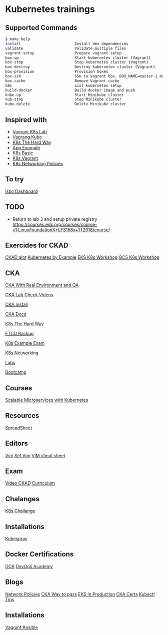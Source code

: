 # Kubernetes trainings

## Supported Commands

<!-- START makefile-doc -->

```sh
$ make help
install                        Install dev dependencies
validate                       Validate multiple files
vagrant-setup                  Prepare vagrant setup
box-up                         Start kubernetes cluster (Vagrant)
box-stop                       Stop kubernetes cluster (Vagrant)
box-destroy                    Destroy kubernetes cluster (Vagrant)
box-provision                  Provision boxes
box-ssh                        SSH to Vagrant box. BOX_NAME=master-1 make box-ssh
box-cache                      Remove Vagrant cache
k8s                            List kubernetes setup
build-docker                   Build docker image and push
kube-up                        Start Minikube cluster
kub-stop                       Stop Minikube cluster
kube-delete                    Delete Minikube cluster
```
<!-- END makefile-doc -->

## Inspired with

- [Vagrant K8s Lab](https://github.com/xbernpa/vagrant-kubernetes-lab)
- [Vagrang Kubo](https://github.com/rgl/kubernetes-ubuntu-vagrant)
- [K8s The Hard Way](https://github.com/kelseyhightower/kubernetes-the-hard-way/blob/master/docs/04-certificate-authority.md)
- [App Example](https://github.com/ik-learning/vagrant-ubuntu-k8s/tree/master/examples/client/go)
- [K8s Basic](https://kubernetes.io/docs/tutorials/kubernetes-basics/)
- [K8s Vagrant](https://github.com/ereslibre/kubernetes-cluster-vagrant)
- [K8s Networking Policies](https://github.com/ahmetb/kubernetes-network-policy-recipes)
<!-- TODO certificates out. Deploy stuff via worker -->

## To try

[Istio Dashboard](https://github.com/ik-kubernetes/naftis)

## TODO

- Return to lab 3 and setup private registry
https://courses.edx.org/courses/course-v1:LinuxFoundationX+LFS158x+1T2018/course/

## Exercides for CKAD

[CKAD alot](https://github.com/dgkanatsios/CKAD-exercises)
[Kubernetes by Example](http://kubernetesbyexample.com/)
[EKS K8s Workshop](https://github.com/aws-samples/aws-workshop-for-kubernetes)
[GCS K8s Workshop](https://github.com/aws-samples/aws-workshop-for-kubernetes)


## CKA

[CKA With Real Environment and QA](https://github.com/arush-sal/cka-practice-environment)

[CKA Lab Check Videos](https://github.com/walidshaari/Kubernetes-Certified-Administrator)

[CKA Install](https://www.avthart.com/posts/create-your-own-minikube-using-vagrant-and-kubeadm/)

[CKA Docs](https://github.com/walidshaari/Kubernetes-Certified-Administrator)

[K8s The Hard Way](https://github.com/kelseyhightower/kubernetes-the-hard-way)

[ETCD Backup](https://github.com/mmumshad/certified-kubernetes-administrator-course-answers/blob/master/etcd-backup-and-restore.md)

[K8s Example Exam](https://labs.play-with-k8s.com/)

[K8s Networking](https://ahmet.im/blog/kubernetes-network-policy/)

[Labs](https://labs.play-with-k8s.com/#)

[Bootcamp](https://schoolofdevops.github.io/ultimate-kubernetes-bootcamp/)

## Courses

[Scalable Microservices with Kubernetes](https://eu.udacity.com/course/scalable-microservices-with-kubernetes--ud615)

## Resources

[SpreadSheet](https://docs.google.com/spreadsheets/d/10NltoF_6y3mBwUzQ4bcQLQfCE1BWSgUDcJXy-Qp2JEU/edit#gid=0)

## Editors

[Vim](https://devhints.io/vim)
[Set Vim](https://stackoverflow.com/questions/26962999/wrong-indentation-when-editing-yaml-in-vim)
[VIM cheat sheet](https://vim.rtorr.com/)

## Exam

[Video CKAD](https://www.youtube.com/watch?v=rnemKrveZks&feature=youtu.be)
[Curriculum](https://github.com/cncf/curriculum)

## Chalanges

[K8s Challange](https://github.com/kodekloudhub/kubernetes-challenge-1-wordpress)

## Installations

[Kubespray](https://github.com/kubernetes-sigs/kubespray)

## Docker Certifications

[DCA](https://github.com/Evalle/DCA)
[DevOps Academy](https://github.com/DevOps-Academy-Org/dca-prep-guide)


## Blogs

[Network Policies](https://ahmet.im/blog/kubernetes-network-policy/)
[CKA Way to pass](https://medium.com/@pmvk/tips-to-crack-certified-kubernetes-administrator-cka-exam-c949c7a9bea1)
[EKS in Production](https://kubedex.com/90-days-of-aws-eks-in-production/)
[CKA Certs](https://nixaid.com/deploying-kubernetes-cluster-from-scratch/)
[Kubectl Tips](https://blog.heptio.com/kubectl-resource-short-names-heptioprotip-c8eff9fb7202)

## Installations

[Vagrant Ansible](https://kubernetes.io/blog/2019/03/15/kubernetes-setup-using-ansible-and-vagrant/)
